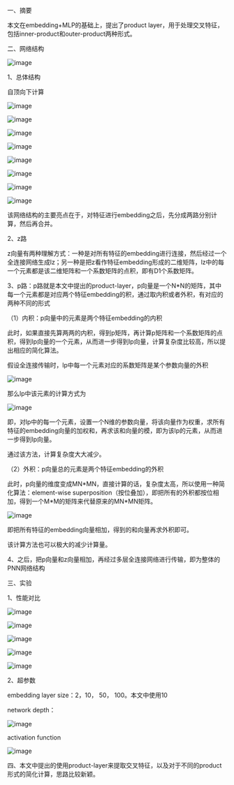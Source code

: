 一、摘要

本文在embedding+MLP的基础上，提出了product layer，用于处理交叉特征，包括inner-product和outer-product两种形式。



二、网络结构

![image](https://github.com/shiyanwudi922/paper_summary/blob/master/picture/PNN/figure1.png)

1、总体结构

自顶向下计算

![image](https://github.com/shiyanwudi922/paper_summary/blob/master/picture/PNN/equation1.png)

![image](https://github.com/shiyanwudi922/paper_summary/blob/master/picture/PNN/equation2.png)

![image](https://github.com/shiyanwudi922/paper_summary/blob/master/picture/PNN/equation3.png)

![image](https://github.com/shiyanwudi922/paper_summary/blob/master/picture/PNN/equation5.png)

![image](https://github.com/shiyanwudi922/paper_summary/blob/master/picture/PNN/equation6.png)

![image](https://github.com/shiyanwudi922/paper_summary/blob/master/picture/PNN/equation7.png)

![image](https://github.com/shiyanwudi922/paper_summary/blob/master/picture/PNN/equation8.png)

![image](https://github.com/shiyanwudi922/paper_summary/blob/master/picture/PNN/equation9.png)

该网络结构的主要亮点在于，对特征进行embedding之后，先分成两路分别计算，然后再合并。

2、z路

z向量有两种理解方式：一种是对所有特征的embedding进行连接，然后经过一个全连接网络生成lz；另一种是把z看作特征embedding形成的二维矩阵，lz中的每一个元素都是该二维矩阵和一个系数矩阵的点积，即有D1个系数矩阵。

3、p路：p路就是本文中提出的product-layer，p向量是一个N*N的矩阵，其中每一个元素都是对应两个特征embedding的积，通过取内积或者外积，有对应的两种不同的形式

（1）内积：p向量中的元素是两个特征embedding的内积

此时，如果直接先算两两的内积，得到p矩阵，再计算p矩阵和一个系数矩阵的点积，得到lp向量的一个元素，从而进一步得到lp向量，计算复杂度比较高，所以提出相应的简化算法。

假设全连接传输时，lp中每一个元素对应的系数矩阵是某个参数向量的外积

![image](https://github.com/shiyanwudi922/paper_summary/blob/master/picture/PNN/equation_w.png)

那么lp中该元素的计算方式为

![image](https://github.com/shiyanwudi922/paper_summary/blob/master/picture/PNN/equation11.png)

即，对lp中的每一个元素，设置一个N维的参数向量，将该向量作为权重，求所有特征的embedding向量的加权和，再求该和向量的模，即为该lp的元素，从而进一步得到lp向量。

通过该方法，计算复杂度大大减少。

（2）外积：p向量总的元素是两个特征embedding的外积

此时，p向量的维度变成MN\*MN，直接计算的话，复杂度太高，所以使用一种简化算法：element-wise superposition（按位叠加），即把所有的外积都按位相加，得到一个M\*M的矩阵来代替原来的MN\*MN矩阵。

![image](https://github.com/shiyanwudi922/paper_summary/blob/master/picture/PNN/equation14.png)

即把所有特征的embedding向量相加，得到的和向量再求外积即可。

该计算方法也可以极大的减少计算量。

4、之后，把p向量和z向量相加，再经过多层全连接网络进行传输，即为整体的PNN网络结构



三、实验

1、性能对比

![image](https://github.com/shiyanwudi922/paper_summary/blob/master/picture/PNN/table1.png)

![image](https://github.com/shiyanwudi922/paper_summary/blob/master/picture/PNN/table2.png)

![image](https://github.com/shiyanwudi922/paper_summary/blob/master/picture/PNN/table3.png)

![image](https://github.com/shiyanwudi922/paper_summary/blob/master/picture/PNN/figure2.png)

![image](https://github.com/shiyanwudi922/paper_summary/blob/master/picture/PNN/figure3.png)

2、超参数

embedding layer size：2，10， 50， 100。本文中使用10

network depth：

![image](https://github.com/shiyanwudi922/paper_summary/blob/master/picture/PNN/figure4.png)

activation function

![image](https://github.com/shiyanwudi922/paper_summary/blob/master/picture/PNN/figure5.png)



四、本文中提出的使用product-layer来提取交叉特征，以及对于不同的product形式的简化计算，思路比较新颖。

